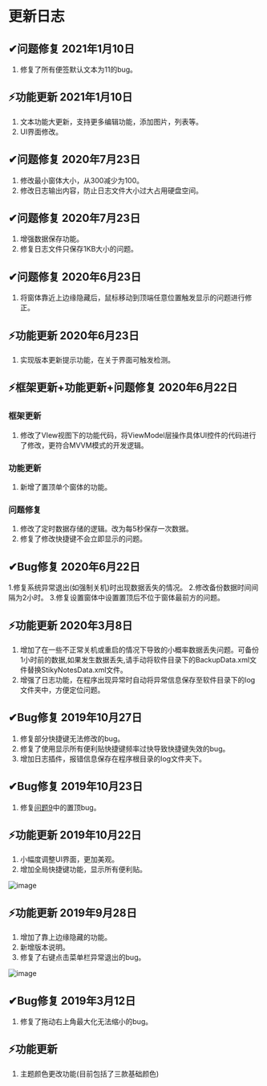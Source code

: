 # 更新日志

## ✔问题修复 2021年1月10日

1. 修复了所有便签默认文本为11的bug。

## ⚡功能更新 2021年1月10日

1. 文本功能大更新，支持更多编辑功能，添加图片，列表等。
2. UI界面修改。

## ✔问题修复 2020年7月23日

1. 修改最小窗体大小，从300减少为100。
2. 修改日志输出内容，防止日志文件大小过大占用硬盘空间。

## ✔问题修复 2020年7月23日

1. 增强数据保存功能。
2. 修复日志文件只保存1KB大小的问题。

## ✔问题修复 2020年6月23日

1. 将窗体靠近上边缘隐藏后，鼠标移动到顶端任意位置触发显示的问题进行修正。

## ⚡功能更新 2020年6月23日

1. 实现版本更新提示功能，在关于界面可触发检测。

## ⚡框架更新+功能更新+问题修复 2020年6月22日

### 框架更新

1. 修改了VIew视图下的功能代码，将ViewModel层操作具体UI控件的代码进行了修改，更符合MVVM模式的开发逻辑。

### 功能更新

1. 新增了置顶单个窗体的功能。

### 问题修复

1. 修改了定时数据存储的逻辑。改为每5秒保存一次数据。
2. 修复了修改快捷键不会立即显示的问题。

## ✔Bug修复 2020年6月22日

1.修复系统异常退出(如强制关机)时出现数据丢失的情况。
2.修改备份数据时间间隔为2小时。
3.修复设置窗体中设置置顶后不位于窗体最前方的问题。

## ⚡功能更新 2020年3月8日

1. 增加了在一些不正常关机或重启的情况下导致的小概率数据丢失问题。可备份1小时前的数据,如果发生数据丢失,请手动将软件目录下的BackupData.xml文件替换StikyNotesData.xml文件。
2. 增强了日志功能，在程序出现异常时自动将异常信息保存至软件目录下的log文件夹中，方便定位问题。

## ✔Bug修复 2019年10月27日

1. 修复部分快捷键无法修改的bug。
2. 修复了使用显示所有便利贴快捷键频率过快导致快捷键失效的bug。
3. 增加日志插件，报错信息保存在程序根目录的log文件夹下。

## ✔Bug修复 2019年10月23日

1. 修复[问题9](https://github.com/li-zheng-hao/StikyNotes/issues/9)中的置顶bug。

## ⚡功能更新 2019年10月22日

1. 小幅度调整UI界面，更加美观。
2. 增加全局快捷键功能，显示所有便利贴。

![image](https://github.com/li-zheng-hao/StikyNotes/raw/master/Doc/hotkey.gif)</br>

## ⚡功能更新 2019年9月28日

1. 增加了靠上边缘隐藏的功能。
2. 新增版本说明。
3. 修复了右键点击菜单栏异常退出的bug。

![image](https://github.com/li-zheng-hao/StikyNotes/raw/master/Doc/feature1.gif)</br>

## ✔Bug修复 2019年3月12日

1. 修复了拖动右上角最大化无法缩小的bug。

## ⚡功能更新

1. 主题颜色更改功能(目前包括了三款基础颜色)</br></br>
